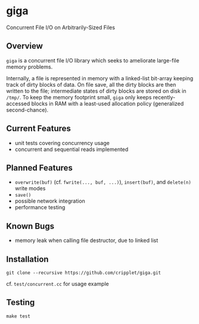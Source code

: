 giga
====

Concurrent File I/O on Arbitrarily-Sized Files

Overview
----

`giga` is a concurrent file I/O library which seeks to ameliorate large-file memory problems.

Internally, a file is represented in memory with a linked-list bit-array keeping track of dirty blocks of data. On file save, all the dirty blocks are then written to 
the file; intermediate states of dirty blocks are stored on disk in `/tmp/`. To keep the memory footprint small, `giga` only keeps recently-accessed blocks in RAM with a 
least-used allocation policy (generalized second-chance).

Current Features
----
* unit tests covering concurrency usage
* concurrent and sequential reads implemented

Planned Features
----
* `overwrite(buf)` (cf. `fwrite(..., buf, ...)`), `insert(buf)`, and `delete(n)` write modes
* `save()`
* possible network integration
* performance testing

Known Bugs
----
* memory leak when calling file destructor, due to linked list

Installation
----

```
git clone --recursive https://github.com/cripplet/giga.git
```

cf. `test/concurrent.cc` for usage example

Testing
----

```
make test
```
